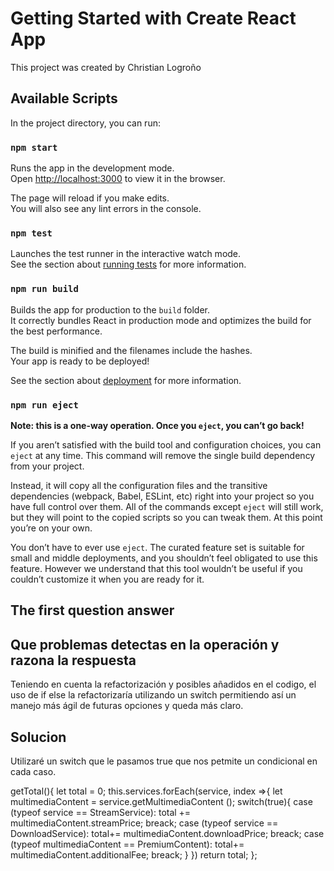 # Getting Started with Create React App

This project was created by Christian Logroño

## Available Scripts

In the project directory, you can run:

### `npm start`

Runs the app in the development mode.\
Open [http://localhost:3000](http://localhost:3000) to view it in the browser.

The page will reload if you make edits.\
You will also see any lint errors in the console.

### `npm test`

Launches the test runner in the interactive watch mode.\
See the section about [running tests](https://facebook.github.io/create-react-app/docs/running-tests) for more information.

### `npm run build`

Builds the app for production to the `build` folder.\
It correctly bundles React in production mode and optimizes the build for the best performance.

The build is minified and the filenames include the hashes.\
Your app is ready to be deployed!

See the section about [deployment](https://facebook.github.io/create-react-app/docs/deployment) for more information.

### `npm run eject`

**Note: this is a one-way operation. Once you `eject`, you can’t go back!**

If you aren’t satisfied with the build tool and configuration choices, you can `eject` at any time. This command will remove the single build dependency from your project.

Instead, it will copy all the configuration files and the transitive dependencies (webpack, Babel, ESLint, etc) right into your project so you have full control over them. All of the commands except `eject` will still work, but they will point to the copied scripts so you can tweak them. At this point you’re on your own.

You don’t have to ever use `eject`. The curated feature set is suitable for small and middle deployments, and you shouldn’t feel obligated to use this feature. However we understand that this tool wouldn’t be useful if you couldn’t customize it when you are ready for it.

## The first question answer

## Que problemas detectas en la operación y razona la respuesta
 Teniendo en cuenta la refactorización y posibles añadidos en el codigo, el uso de if else
 la refactorizaría utilizando un switch permitiendo así un manejo más ágil de futuras opciones
 y queda más claro.
## Solucion

Utilizaré un switch que le pasamos true que nos petmite un condicional en cada caso.

getTotal(){
  let total = 0;
  this.services.forEach(service, index =>{
    let multimediaContent = service.getMultimediaContent ();
      switch(true){
      case (typeof service == StreamService):
        total += multimediaContent.streamPrice;
        breack;
      case (typeof service == DownloadService):
        total+= multimediaContent.downloadPrice;
        breack;
      case (typeof multimediaContent == PremiumContent):
        total+= multimediaContent.additionalFee;
        breack;
    }
  })
  return total;
};
